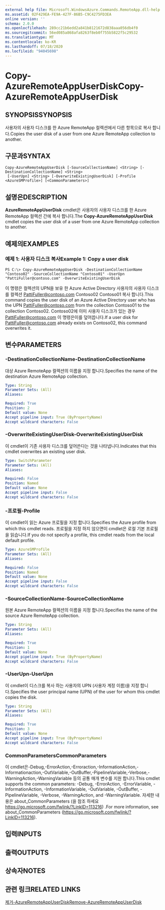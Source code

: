 ```yaml
---
external help file: Microsoft.WindowsAzure.Commands.RemoteApp.dll-help.xml
ms.assetid: 02F429EA-FE9A-427F-86B5-C9C4275FD3EA
online version: ''
schema: 2.0.0
ms.openlocfilehash: 289cc21b6edd2a841b8121672d838aaa056db4f0
ms.sourcegitcommit: 56ed085a868afa8263f8eb0f755b5822f5c29532
ms.translationtype: MT
ms.contentlocale: ko-KR
ms.lasthandoff: 07/18/2020
ms.locfileid: "94045698"
---
```

# <span data-ttu-id="d57ec-101">Copy-AzureRemoteAppUserDisk</span><span class="sxs-lookup"><span data-stu-id="d57ec-101">Copy-AzureRemoteAppUserDisk</span></span>

## <span data-ttu-id="d57ec-102">SYNOPSIS</span><span class="sxs-lookup"><span data-stu-id="d57ec-102">SYNOPSIS</span></span>
<span data-ttu-id="d57ec-103">사용자의 사용자 디스크를 한 Azure RemoteApp 컬렉션에서 다른 항목으로 복사 합니다.</span><span class="sxs-lookup"><span data-stu-id="d57ec-103">Copies the user disk of a user from one Azure RemoteApp collection to another.</span></span>

## <span data-ttu-id="d57ec-104">구문과</span><span class="sxs-lookup"><span data-stu-id="d57ec-104">SYNTAX</span></span>

```
Copy-AzureRemoteAppUserDisk [-SourceCollectionName] <String> [-DestinationCollectionName] <String>
 [-UserUpn] <String> [-OverwriteExistingUserDisk] [-Profile <AzureSMProfile>] [<CommonParameters>]
```

## <span data-ttu-id="d57ec-105">설명은</span><span class="sxs-lookup"><span data-stu-id="d57ec-105">DESCRIPTION</span></span>
<span data-ttu-id="d57ec-106">**AzureRemoteAppUserDisk** cmdlet은 사용자의 사용자 디스크를 한 Azure RemoteApp 컬렉션 간에 복사 합니다.</span><span class="sxs-lookup"><span data-stu-id="d57ec-106">The **Copy-AzureRemoteAppUserDisk** cmdlet copies the user disk of a user from one Azure RemoteApp collection to another.</span></span>

## <span data-ttu-id="d57ec-107">예제의</span><span class="sxs-lookup"><span data-stu-id="d57ec-107">EXAMPLES</span></span>

### <span data-ttu-id="d57ec-108">예제 1: 사용자 디스크 복사</span><span class="sxs-lookup"><span data-stu-id="d57ec-108">Example 1: Copy a user disk</span></span>
```
PS C:\> Copy-AzureRemoteAppUserDisk -DestinationCollectionName "Contoso02" -SourceCollectionName "Contoso01" -UserUpn "PattiFuller@contoso.com" -OverwriteExistingUserDisk
```

<span data-ttu-id="d57ec-109">이 명령은 컬렉션의 UPN을 보유 한 Azure Active Directory 사용자의 사용자 디스크를 컬렉션 PattiFuller@contoso.com Contoso02 Contoso01 복사 합니다.</span><span class="sxs-lookup"><span data-stu-id="d57ec-109">This command copies the user disk of an Azure Active Directory user who has the UPN PattiFuller@contoso.com from the collection Contoso01 to the collection Contoso02.</span></span>
<span data-ttu-id="d57ec-110">Contoso02에 이미 사용자 디스크가 있는 경우 PattiFuller@contoso.com 이 명령은이를 덮어씁니다.</span><span class="sxs-lookup"><span data-stu-id="d57ec-110">If a user disk for PattiFuller@contoso.com already exists on Contoso02, this command overwrites it.</span></span>

## <span data-ttu-id="d57ec-111">변수</span><span class="sxs-lookup"><span data-stu-id="d57ec-111">PARAMETERS</span></span>

### <span data-ttu-id="d57ec-112">-DestinationCollectionName</span><span class="sxs-lookup"><span data-stu-id="d57ec-112">-DestinationCollectionName</span></span>
<span data-ttu-id="d57ec-113">대상 Azure RemoteApp 컬렉션의 이름을 지정 합니다.</span><span class="sxs-lookup"><span data-stu-id="d57ec-113">Specifies the name of the destination Azure RemoteApp collection.</span></span>

```yaml
Type: String
Parameter Sets: (All)
Aliases: 

Required: True
Position: 2
Default value: None
Accept pipeline input: True (ByPropertyName)
Accept wildcard characters: False
```

### <span data-ttu-id="d57ec-114">-OverwriteExistingUserDisk</span><span class="sxs-lookup"><span data-stu-id="d57ec-114">-OverwriteExistingUserDisk</span></span>
<span data-ttu-id="d57ec-115">이 cmdlet이 기존 사용자 디스크를 덮어쓴다는 것을 나타냅니다.</span><span class="sxs-lookup"><span data-stu-id="d57ec-115">Indicates that this cmdlet overwrites an existing user disk.</span></span>

```yaml
Type: SwitchParameter
Parameter Sets: (All)
Aliases: 

Required: False
Position: Named
Default value: None
Accept pipeline input: False
Accept wildcard characters: False
```

### <span data-ttu-id="d57ec-116">-프로필</span><span class="sxs-lookup"><span data-stu-id="d57ec-116">-Profile</span></span>
<span data-ttu-id="d57ec-117">이 cmdlet이 읽는 Azure 프로필을 지정 합니다.</span><span class="sxs-lookup"><span data-stu-id="d57ec-117">Specifies the Azure profile from which this cmdlet reads.</span></span>
<span data-ttu-id="d57ec-118">프로필을 지정 하지 않으면이 cmdlet은 로컬 기본 프로필을 읽습니다.</span><span class="sxs-lookup"><span data-stu-id="d57ec-118">If you do not specify a profile, this cmdlet reads from the local default profile.</span></span>

```yaml
Type: AzureSMProfile
Parameter Sets: (All)
Aliases: 

Required: False
Position: Named
Default value: None
Accept pipeline input: False
Accept wildcard characters: False
```

### <span data-ttu-id="d57ec-119">-SourceCollectionName</span><span class="sxs-lookup"><span data-stu-id="d57ec-119">-SourceCollectionName</span></span>
<span data-ttu-id="d57ec-120">원본 Azure RemoteApp 컬렉션의 이름을 지정 합니다.</span><span class="sxs-lookup"><span data-stu-id="d57ec-120">Specifies the name of the source Azure RemoteApp collection.</span></span>

```yaml
Type: String
Parameter Sets: (All)
Aliases: 

Required: True
Position: 1
Default value: None
Accept pipeline input: True (ByPropertyName)
Accept wildcard characters: False
```

### <span data-ttu-id="d57ec-121">-UserUpn</span><span class="sxs-lookup"><span data-stu-id="d57ec-121">-UserUpn</span></span>
<span data-ttu-id="d57ec-122">이 cmdlet이 디스크를 복사 하는 사용자의 UPN (사용자 계정 이름)을 지정 합니다.</span><span class="sxs-lookup"><span data-stu-id="d57ec-122">Specifies the user principal name (UPN) of the user for whom this cmdlet copies the disk.</span></span>

```yaml
Type: String
Parameter Sets: (All)
Aliases: 

Required: True
Position: 3
Default value: None
Accept pipeline input: True (ByPropertyName)
Accept wildcard characters: False
```

### <span data-ttu-id="d57ec-123">CommonParameters</span><span class="sxs-lookup"><span data-stu-id="d57ec-123">CommonParameters</span></span>
<span data-ttu-id="d57ec-124">이 cmdlet은-Debug,-ErrorAction,-Erroraction,-InformationAction,-Informationaction,-OutVariable,-OutBuffer,-PipelineVariable,-Verbose,-WarningAction,-WarningVariable 등의 공통 매개 변수를 지원 합니다.</span><span class="sxs-lookup"><span data-stu-id="d57ec-124">This cmdlet supports the common parameters: -Debug, -ErrorAction, -ErrorVariable, -InformationAction, -InformationVariable, -OutVariable, -OutBuffer, -PipelineVariable, -Verbose, -WarningAction, and -WarningVariable.</span></span> <span data-ttu-id="d57ec-125">자세한 내용은 about_CommonParameters (을 참조 하세요 https://go.microsoft.com/fwlink/?LinkID=113216) .</span><span class="sxs-lookup"><span data-stu-id="d57ec-125">For more information, see about_CommonParameters (https://go.microsoft.com/fwlink/?LinkID=113216).</span></span>

## <span data-ttu-id="d57ec-126">입력</span><span class="sxs-lookup"><span data-stu-id="d57ec-126">INPUTS</span></span>

## <span data-ttu-id="d57ec-127">출력</span><span class="sxs-lookup"><span data-stu-id="d57ec-127">OUTPUTS</span></span>

## <span data-ttu-id="d57ec-128">상속자</span><span class="sxs-lookup"><span data-stu-id="d57ec-128">NOTES</span></span>

## <span data-ttu-id="d57ec-129">관련 링크</span><span class="sxs-lookup"><span data-stu-id="d57ec-129">RELATED LINKS</span></span>

[<span data-ttu-id="d57ec-130">제거-AzureRemoteAppUserDisk</span><span class="sxs-lookup"><span data-stu-id="d57ec-130">Remove-AzureRemoteAppUserDisk</span></span>](./Remove-AzureRemoteAppUserDisk.md)


